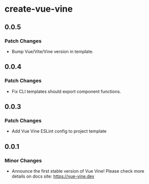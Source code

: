 # create-vue-vine

## 0.0.5

### Patch Changes

- Bump Vue/Vite/Vine version in template.

## 0.0.4

### Patch Changes

- Fix CLI templates should export component functions.

## 0.0.3

### Patch Changes

- Add Vue Vine ESLint config to project template

## 0.0.1

### Minor Changes

- Announce the first stable version of Vue Vine! Please check more details on docs site: https://vue-vine.dev

